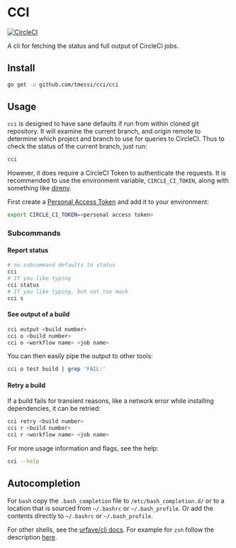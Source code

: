 # CCI

[![CircleCI](https://circleci.com/gh/tmessi/cci/tree/main.svg?style=svg)](https://circleci.com/gh/tmessi/cci/tree/main)

A cli for fetching the status and full output of CircleCI jobs.


## Install

```bash
go get -u github.com/tmessi/cci/cci
```

## Usage

`cci` is designed to have sane defaults
if run from within cloned git repository.
It will examine the current branch, and origin remote
to determine which project and branch to use for queries to CircleCI.
Thus to check the status of the current branch, just run:

```bash
cci
```

However,
it does require a CircleCI Token to authenticate the requests.
It is recommended to use the environment variable, `CIRCLE_CI_TOKEN`,
along with something like
[direnv](https://direnv.net/).

First create a
[Personal Access Token](https://circleci.com/docs/2.0/managing-api-tokens/#creating-a-personal-api-token)
and add it to your environment:

```bash
export CIRCLE_CI_TOKEN=<personal access token>
```

### Subcommands

#### Report status

```bash
# no subcommand defaults to status
cci
# If you like typing
cci status
# If you like typing, but not too much
cci s
```

#### See output of a build

```bash
cci output <build number>
cci o <build number>
cci o <workflow name> <job name>
```

You can then easily pipe the output to other tools:

```bash
cci o test build | grep 'FAIL:'
```

#### Retry a build

If a build fails for transient reasons,
like a network error while installing dependencies,
it can be retried:

```bash
cci retry <build number>
cci r <build number>
cci r <workflow name> <job name>
```

For more usage information and flags, see the help:

```bash
cci --help
```

## Autocompletion

For `bash` copy the `.bash_completion` file to `/etc/bash_completion.d/`
or to a location that is sourced from `~/.bashrc` or `~/.bash_profile`.
Or add the contents directly to `~/.bashrc` or `~/.bash_profile`.

For other shells, see the
[urfave/cli docs](https://github.com/urfave/cli/blob/master/docs/v2/manual.md).
For example for `zsh` follow the description
[here](https://github.com/urfave/cli/blob/master/docs/v2/manual.md#zsh-support).
